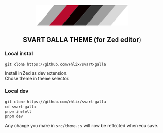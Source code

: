 </br>
<p align="middle">
  <img src="assets/colors.png" width="300" />
</p>

<h2 style="text-align:center;">SVART GALLA THEME (for Zed editor)</h3>

### Local instal

    git clone https://github.com/ehlix/svart-galla

Install in Zed as dev extension. \
Chose theme in theme selector.

### Local dev

    git clone https://github.com/ehlix/svart-galla
    cd svart-galla
    pnpm install
    pnpm dev

Any change you make in `src/theme.js` will now be reflected when you save.
